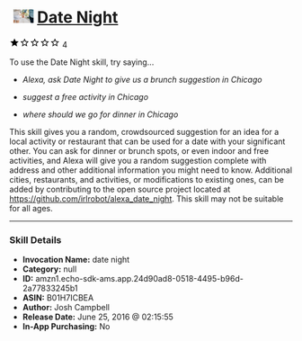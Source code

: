 # &nbsp;<img src="skill_icon" alt="Date Night icon" width="36"> [Date Night](http://alexa.amazon.com/#skills/amzn1.echo-sdk-ams.app.24d90ad8-0518-4495-b96d-2a77833245b1)
![1 stars](../../images/ic_star_black_18dp_1x.png)![1 stars](../../images/ic_star_border_black_18dp_1x.png)![1 stars](../../images/ic_star_border_black_18dp_1x.png)![1 stars](../../images/ic_star_border_black_18dp_1x.png)![1 stars](../../images/ic_star_border_black_18dp_1x.png) 4

To use the Date Night skill, try saying...

* *Alexa, ask Date Night to give us a brunch suggestion in Chicago*

* *suggest a free activity in Chicago*

* *where should we go for dinner in Chicago*

This skill gives you a random, crowdsourced suggestion for an idea for a local activity or restaurant that can be used for a date with your significant other.  You can ask for dinner or brunch spots, or even indoor and free activities, and Alexa will give you a random suggestion complete with address and other additional information you might need to know.  Additional cities, restaurants, and activities, or modifications to existing ones, can be added by contributing to the open source project located at https://github.com/irlrobot/alexa_date_night.  This skill may not be suitable for all ages.

***

### Skill Details

* **Invocation Name:** date night
* **Category:** null
* **ID:** amzn1.echo-sdk-ams.app.24d90ad8-0518-4495-b96d-2a77833245b1
* **ASIN:** B01H7ICBEA
* **Author:** Josh Campbell
* **Release Date:** June 25, 2016 @ 02:15:55
* **In-App Purchasing:** No
